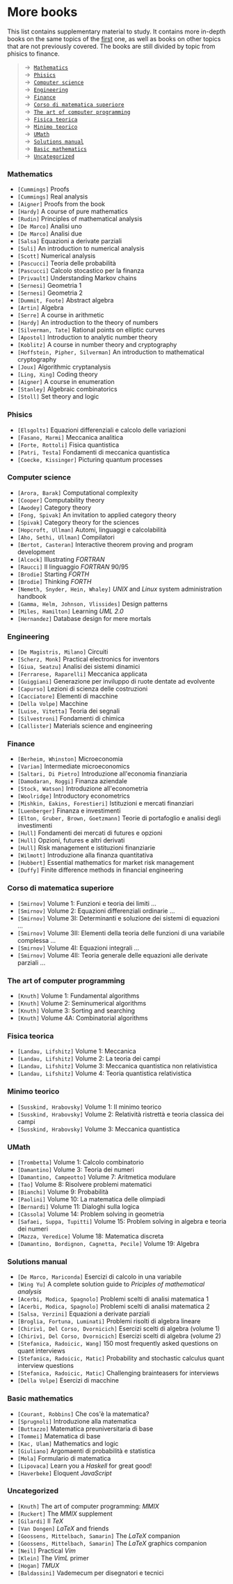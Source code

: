 # More books

This list contains supplementary material to study. It contains more in-depth books on the same topics of the [first]() one, as well as books on other topics that are not previously covered. The books are still divided by topic from phisics to finance.

> → &nbsp;[`Mathematics`](#mathematics)\
> → &nbsp;[`Phisics`](#phisics)\
> → &nbsp;[`Computer science`](#computer-science)\
> → &nbsp;[`Engineering`](#engineering)\
> → &nbsp;[`Finance`](#finance)\
> → &nbsp;[`Corso di matematica superiore`](#corso-di-matematica-superiore)\
> → &nbsp;[`The art of computer programming`](#the-art-of-computer-programming)\
> → &nbsp;[`Fisica teorica`](#fisica-teorica)\
> → &nbsp;[`Minimo teorico`](#minimo-teorico)\
> → &nbsp;[`UMath`](#umath)\
> → &nbsp;[`Solutions manual`](#solutions-manual)\
> → &nbsp;[`Basic mathematics`](#basic-mathematics)\
> → &nbsp;[`Uncategorized`](#uncategorized)




### Mathematics
- `[Cummings]` Proofs
- `[Cummings]` Real analysis
- `[Aigner]` Proofs from the book
- `[Hardy]` A course of pure mathematics
- `[Rudin]` Principles of mathematical analysis
- `[De Marco]` Analisi uno
- `[De Marco]` Analisi due
- `[Salsa]` Equazioni a derivate parziali
- `[Suli]` An introduction to numerical analysis
- `[Scott]` Numerical analysis
- `[Pascucci]` Teoria delle probabilità
- `[Pascucci]` Calcolo stocastico per la finanza
- `[Privault]` Understanding Markov chains
- `[Sernesi]` Geometria 1
- `[Sernesi]` Geometria 2
- `[Dummit, Foote]` Abstract algebra
- `[Artin]` Algebra
- `[Serre]` A course in arithmetic
- `[Hardy]` An introduction to the theory of numbers
- `[Silverman, Tate]` Rational points on elliptic curves
- `[Apostol]` Introduction to analytic number theory
- `[Koblitz]` A course in number theory and cryptography
- `[Hoffstein, Pipher, Silverman]` An introduction to mathematical cryptography
- `[Joux]` Algorithmic cryptanalysis
- `[Ling, Xing]` Coding theory
- `[Aigner]` A course in enumeration
- `[Stanley]` Algebraic combinatorics
- `[Stoll]` Set theory and logic




### Phisics
- `[Elsgolts]` Equazioni differenziali e calcolo delle variazioni
- `[Fasano, Marmi]` Meccanica analitica
- `[Forte, Rottoli]` Fisica quantistica
- `[Patri, Testa]` Fondamenti di meccanica quantistica
- `[Coecke, Kissinger]` Picturing quantum processes




### Computer science
- `[Arora, Barak]` Computational complexity
- `[Cooper]` Computability theory
- `[Awodey]` Category theory
- `[Fong, Spivak]` An invitation to applied category theory
- `[Spivak]` Category theory for the sciences
- `[Hopcroft, Ullman]` Automi, linguaggi e calcolabilità
- `[Aho, Sethi, Ullman]` Compilatori
- `[Bertot, Casteran]` Interactive theorem proving and program development
- `[Alcock]` Illustrating *FORTRAN*
- `[Raucci]` Il linguaggio *FORTRAN* 90/95
- `[Brodie]` Starting *FORTH*
- `[Brodie]` Thinking *FORTH*
- `[Nemeth, Snyder, Hein, Whaley]` *UNIX* and *Linux* system administration handbook
- `[Gamma, Helm, Johnson, Vlissides]` Design patterns
- `[Miles, Hamilton]` Learning *UML 2.0*
- `[Hernandez]` Database design for mere mortals




### Engineering
- `[De Magistris, Milano]` Circuiti
- `[Scherz, Monk]` Practical electronics for inventors
- `[Giua, Seatzu]` Analisi dei sistemi dinamici
- `[Ferrarese, Raparelli]` Meccanica applicata
- `[Guiggiani]` Generazione per inviluppo di ruote dentate ad evolvente
- `[Capurso]` Lezioni di scienza delle costruzioni
- `[Cacciatore]` Elementi di macchine
- `[Della Volpe]` Macchine
- `[Luise, Vitetta]` Teoria dei segnali
- `[Silvestroni]` Fondamenti di chimica
- `[Callister]` Materials science and engineering




### Finance
- `[Berheim, Whinston]` Microeconomia
- `[Varian]` Intermediate microeconomics
- `[Saltari, Di Pietro]` Introduzione all'economia finanziaria
- `[Damodaran, Roggi]` Finanza aziendale
- `[Stock, Watson]` Introduzione all'econometria
- `[Woolridge]` Introductory econometrics
- `[Mishkin, Eakins, Forestieri]` Istituzioni e mercati finanziari
- `[Luenberger]` Finanza e investimenti
- `[Elton, Gruber, Brown, Goetzmann]` Teorie di portafoglio e analisi degli investimenti
- `[Hull]` Fondamenti dei mercati di futures e opzioni
- `[Hull]` Opzioni, futures e altri derivati
- `[Hull]` Risk management e istituzioni finanziarie
- `[Wilmott]` Introduzione alla finanza quantitativa
- `[Hubbert]` Essential mathematics for market risk management
- `[Duffy]` Finite difference methods in financial engineering




### Corso di matematica superiore
- `[Smirnov]` Volume 1: Funzioni e teoria dei limiti ...
- `[Smirnov]` Volume 2: Equazioni differenziali ordinarie ...
- `[Smirnov]` Volume 3I: Determinanti e soluzione dei sistemi di equazioni ...
- `[Smirnov]` Volume 3II: Elementi della teoria delle funzioni di una variabile complessa ...
- `[Smirnov]` Volume 4I: Equazioni integrali ...
- `[Smirnov]` Volume 4II: Teoria generale delle equazioni alle derivate parziali ...




### The art of computer programming
- `[Knuth]` Volume 1: Fundamental algorithms
- `[Knuth]` Volume 2: Seminumerical algorithms
- `[Knuth]` Volume 3: Sorting and searching
- `[Knuth]` Volume 4A: Combinatorial algorithms




### Fisica teorica
- `[Landau, Lifshitz]` Volume 1: Meccanica
- `[Landau, Lifshitz]` Volume 2: La teoria dei campi
- `[Landau, Lifshitz]` Volume 3: Meccanica quantistica non relativistica
- `[Landau, Lifshitz]` Volume 4: Teoria quantistica relativistica




### Minimo teorico
- `[Susskind, Hrabovsky]` Volume 1: Il minimo teorico
- `[Susskind, Hrabovsky]` Volume 2: Relatività ristrettà e teoria classica dei campi
- `[Susskind, Hrabovsky]` Volume 3: Meccanica quantistica




### UMath
- `[Trombetta]` Volume 1: Calcolo combinatorio
- `[Damantino]` Volume 3: Teoria dei numeri
- `[Damantino, Campeotto]` Volume 7: Aritmetica modulare
- `[Tao]` Volume 8: Risolvere problemi matematici
- `[Bianchi]` Volume 9: Probabilità
- `[Paolini]` Volume 10: La matematica delle olimpiadi
- `[Bernardi]` Volume 11: Dialoghi sulla logica
- `[Càssola]` Volume 14: Problem solving in geometria
- `[Safaei, Suppa, Tupitti]` Volume 15: Problem solving in algebra e teoria dei numeri
- `[Mazza, Veredice]` Volume 18: Matematica discreta
- `[Damantino, Bordignon, Cagnetta, Pecile]` Volume 19: Algebra




### Solutions manual
- `[De Marco, Mariconda]` Esercizi di calcolo in una variabile
- `[Wing Yu]` A complete solution guide to *Priciples of mathematical analysis*
- `[Acerbi, Modica, Spagnolo]` Problemi scelti di analisi matematica 1
- `[Acerbi, Modica, Spagnolo]` Problemi scelti di analisi matematica 2
- `[Salsa, Verzini]` Equazioni a derivate parziali
- `[Broglia, Fortuna, Luminati]` Problemi risolti di algebra lineare
- `[Chirivì, Del Corso, Dvornicich]` Esercizi scelti di algebra (volume 1)
- `[Chirivì, Del Corso, Dvornicich]` Esercizi scelti di algebra (volume 2)
- `[Stefanica, Radoicic, Wang]` 150 most frequently asked questions on quant interviews
- `[Stefanica, Radoicic, Matic]` Probability and stochastic calculus quant interview questions
- `[Stefanica, Radoicic, Matic]` Challenging brainteasers for interviews
- `[Della Volpe]` Esercizi di macchine




### Basic mathematics
- `[Courant, Robbins]` Che cos'è la matematica?
- `[Sprugnoli]` Introduzione alla matematica
- `[Buttazzo]` Matematica preuniversitaria di base
- `[Tommei]` Matematica di base
- `[Kac, Ulam]` Mathematics and logic
- `[Giuliano]` Argomaenti di probabilità e statistica
- `[Mola]` Formulario di matematica
- `[Lipovaca]` Learn you a *Haskell* for great good!
- `[Haverbeke]` Eloquent *JavaScript*




### Uncategorized
- `[Knuth]` The art of computer programming: *MMIX*
- `[Ruckert]` The *MMIX* supplement
- `[Gilardi]` Il *TeX*
- `[Van Dongen]` *LaTeX* and friends
- `[Goossens, Mittelbach, Samarin]` The *LaTeX* companion
- `[Goossens, Mittelbach, Samarin]` The *LaTeX* graphics companion
- `[Neil]` Practical *Vim*
- `[Klein]` The *VimL* primer
- `[Hogan]` *TMUX*
- `[Baldassini]` Vademecum per disegnatori e tecnici
